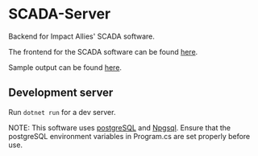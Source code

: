 # SCADA-Server

Backend for Impact Allies' SCADA software.

The frontend for the SCADA software can be found [here](https://github.com/create-scada/scada-client).

Sample output can be found [here](https://github.com/create-scada/scada-data). 

## Development server

Run `dotnet run` for a dev server.

NOTE: This software uses [postgreSQL](https://www.postgresql.org/download/) and [Npgsql](https://www.npgsql.org/doc/installation.html). Ensure that the postgreSQL environment variables in Program.cs are set properly before use.
